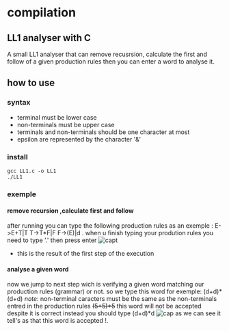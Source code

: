 # compilation
## LL1 analyser with C
A small LL1 analyser that can remove recusrsion, calculate the first and follow of a given production rules then you can enter a word to analyse it.
## how to use
### syntax
- terminal must be lower case
- non-terminals must be upper case
- terminals and non-terminals should be one character at most
- epsilon are represented by the character '&'
### install
``` 
gcc LL1.c -o LL1 
./LL1
``` 
### exemple
#### remove recursion ,calculate first and follow
after running you can type the following production rules as an exemple :
E->E+T|T
T->T\*F|F
F->(E)|d
.
when u finish typing your prodution rules you need to type '.' then press enter
![capt](https://user-images.githubusercontent.com/59932913/167090016-2d3569d5-cf66-44b5-9325-1bc709091db1.PNG)
- this is the result of the first step of the execution 

#### analyse a given word
now we jump to next step wich is verifying a given word matching our production rules (grammar) or not.
so we type this word for exemple:
(d+d)\*(d+d)
*note*: non-terminal caracters must be the same as the non-terminals entred in the production rules ~~(5+5)*5~~ this word will not be accepted despite it is correct instead you should type (d+d)\*d 
![cap](https://user-images.githubusercontent.com/59932913/167091717-4eb2ddb1-b2fe-4194-a76b-bbb9b2fd1317.PNG)
as we can see it tell's as that this word is accepted !.





